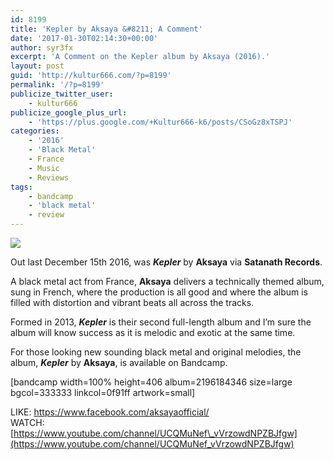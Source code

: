 ```yaml
---
id: 8199
title: 'Kepler by Aksaya &#8211; A Comment'
date: '2017-01-30T02:14:30+00:00'
author: syr3fx
excerpt: 'A Comment on the Kepler album by Aksaya (2016).'
layout: post
guid: 'http://kultur666.com/?p=8199'
permalink: '/?p=8199'
publicize_twitter_user:
    - kultur666
publicize_google_plus_url:
    - 'https://plus.google.com/+Kultur666-k6/posts/CSoGz8xTSPJ'
categories:
    - '2016'
    - 'Black Metal'
    - France
    - Music
    - Reviews
tags:
    - bandcamp
    - 'black metal'
    - review
---
```


![](http://localhost:8080/wp-content/uploads/2017/01/unnamed-file.jpg?w=680)

Out last December 15th 2016, was ***Kepler*** by **Aksaya** via **Satanath Records**.

A black metal act from France, **Aksaya** delivers a technically themed album, sung in French, where the production is all good and where the album is filled with distortion and vibrant beats all across the tracks.

Formed in 2013, ***Kepler*** is their second full-length album and I’m sure the album will know success as it is melodic and exotic at the same time.

For those looking new sounding black metal and original melodies, the album, ***Kepler*** by **Aksaya**, is available on Bandcamp.

\[bandcamp width=100% height=406 album=2196184346 size=large bgcol=333333 linkcol=0f91ff artwork=small\]

LIKE: <https://www.facebook.com/aksayaofficial/>  
WATCH: [https://www.youtube.com/channel/UCQMuNef\_vVrzowdNPZBJfgw](https://www.youtube.com/channel/UCQMuNef_vVrzowdNPZBJfgw)